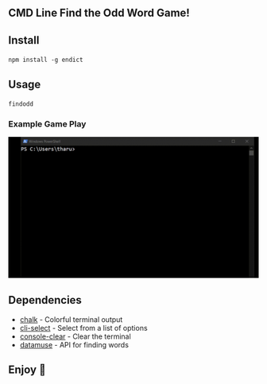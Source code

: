 ## CMD Line Find the Odd Word Game!

## Install
`npm install -g endict`

## Usage

`findodd`

### Example Game Play

![](output.gif)

## Dependencies
- [chalk](https://www.npmjs.com/package/chalk) - Colorful terminal output
- [cli-select](https://www.npmjs.com/package/cli-select) - Select from a list of options
- [console-clear](https://www.npmjs.com/package/console-clear) - Clear the terminal
- [datamuse](https://www.npmjs.com/package/datamuse) - API for finding words

## Enjoy 🎉